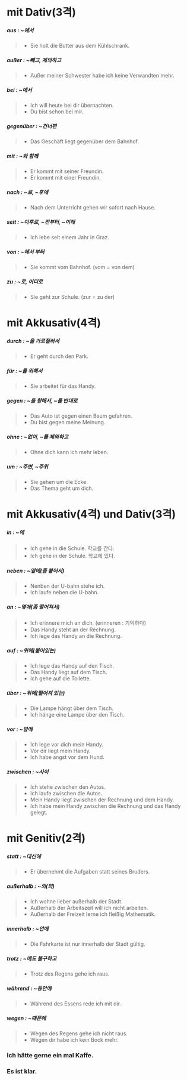 # mit Dativ(3격)

##### aus : ~에서
>- Sie holt die Butter aus dem Kühlschrank.

##### außer : ~빼고, 제외하고
>- Außer meiner Schwester habe ich keine Verwandten mehr.

##### bei : ~에서
>- Ich will heute bei dir übernachten.
>- Du bist schon bei mir.

##### gegenüber : ~건너편 
>- Das Geschäft liegt gegenüber dem Bahnhof.

##### mit : ~와 함께 
>- Er kommt mit seiner Freundin.
>- Er kommt mit einer Freundin.

##### nach : ~로, ~후에
>- Nach dem Unterricht gehen wir sofort nach Hause.

##### seit : ~이후로, ~전부터, ~이래 
>- Ich lebe seit einem Jahr in Graz.

##### von : ~에서 부터 
>- Sie kommt vom Bahnhof. (vom = von dem)

##### zu : ~로, 어디로 
>- Sie geht zur Schule. (zur = zu der)

# mit Akkusativ(4격)

##### durch : ~을 가로질러서 
>- Er geht durch den Park.

##### für : ~를 위해서 
>- Sie arbeitet für das Handy.

##### gegen : ~을 향해서, ~를 반대로 
>- Das Auto ist gegen einen Baum gefahren.
>- Du bist gegen meine Meinung.

##### ohne : ~없이, ~를 제외하고 
>- Ohne dich kann ich mehr leben.

##### um : ~주변, ~주위 
>- Sie gehen um die Ecke.
>- Das Thema geht um dich.

# mit Akkusativ(4격) und Dativ(3격)

##### in : ~에 
>- Ich gehe in die Schule. 학교를 간다.
>- Ich gehe in der Schule. 학교에 있다.

##### neben : ~옆에(좀 붙어서)
>- Nenben der U-bahn stehe ich.
>- Ich laufe neben die U-bahn.

##### an : ~옆에(좀 떨어져서) 
>- Ich erinnere mich an dich.  (erinneren : 기억하다)
>- Das Handy steht an der Rechnung.
>- Ich lege das Handy an die Rechnung.

##### auf : ~위에(붙어있는)
>- Ich lege das Handy auf den Tisch.
>- Das Handy liegt auf dem Tisch.
>- Ich gehe auf die Toilette.

##### über : ~위에(떨어져 있는)
>- Die Lampe hängt über dem Tisch.
>- Ich hänge eine Lampe über den Tisch.

##### vor : ~앞에 
>- Ich lege vor dich mein Handy.
>- Vor dir liegt mein Handy.
>- Ich habe angst vor dem Hund.

##### zwischen : ~사이 
>- Ich stehe zwischen den Autos.
>- Ich laufe zwischen die Autos.
>- Mein Handy liegt zwischen der Rechnung und dem Handy.
>- Ich habe mein Handy zwischen die Rechnung und das Handy gelegt.

# mit Genitiv(2격)

##### statt : ~대신에 
>- Er übernehmt die Aufgaben statt seines Bruders.

##### außerhalb : ~외(의) 
>- Ich wohne lieber außerhalb der Stadt.
>- Außerhalb der Arbeitszeit will ich nicht arbeiten.
>- Außerhalb der Freizeit lerne ich fleißig Mathematik.

##### innerhalb : ~안에 
>- Die Fahrkarte ist nur innerhalb der Stadt gültig.

##### trotz : ~에도 불구하고 
>- Trotz des Regens gehe ich raus.

##### während : ~동안에 
>- Während des Essens rede ich mit dir.

##### wegen : ~때문에 
>- Wegen des Regens gehe ich nicht raus.
>- Wegen dir habe ich kein Bock mehr.

### Ich hätte gerne ein mal Kaffe.

### Es ist klar. 